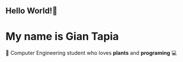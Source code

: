 ## Hello World!👋

# My name is Gian Tapia

🌱 Computer Engineering student who loves **plants** and **programing** 💻
<!--
## 🚀 Skills & Technologies

- Programming Languages:
- Web Development:
- Databases:
- Tools:

## 📫 How to Reach Me

- Email: your.email@example.com
- LinkedIn: [Your LinkedIn Profile](https://linkedin.com/in/yourprofile)
- GitHub: [@YourGitHubUsername](https://github.com/YourGitHubUsername)

## 📊 GitHub Stats

![Your GitHub stats](https://github-readme-stats.vercel.app/api?username=YourGitHubUsername&show_icons=true&theme=radical)

---

⭐ *From [Gian Tapia](https://github.com/YourGitHubUsername)*
-->
